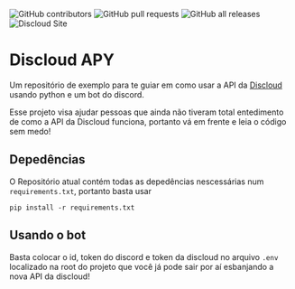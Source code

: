 ![GitHub contributors](https://img.shields.io/github/contributors-anon/teilorr/discloud-apy?color=Green&label=Contribuidores&logo=github&style=for-the-badge) ![GitHub pull requests](https://img.shields.io/github/issues-pr/teilorr/discloud-apy?color=orange&logo=github&style=for-the-badge) ![GitHub all releases](https://img.shields.io/github/downloads/teilorr/discloud-apy/total?logo=github&style=for-the-badge) ![Discloud Site](https://img.shields.io/badge/Abrir-site%20da%20DISCLOUD-informational?style=for-the-badge&logo=google)

# Discloud APY
Um repositório de exemplo para te guiar em como usar a API da [Discloud](https://discloudbot.com/) usando python e um bot do discord. 

Esse projeto visa ajudar pessoas que ainda não tiveram total entedimento de como a API da Discloud funciona, portanto vá em frente e leia o código sem medo!

## Depedências
O Repositório atual contém todas as depedências nescessárias num `requirements.txt`, portanto basta usar
```
pip install -r requirements.txt
```

## Usando o bot
Basta colocar o id, token do discord e token da discloud no arquivo `.env` localizado na root do projeto que você já pode sair por aí esbanjando a nova API da discloud!